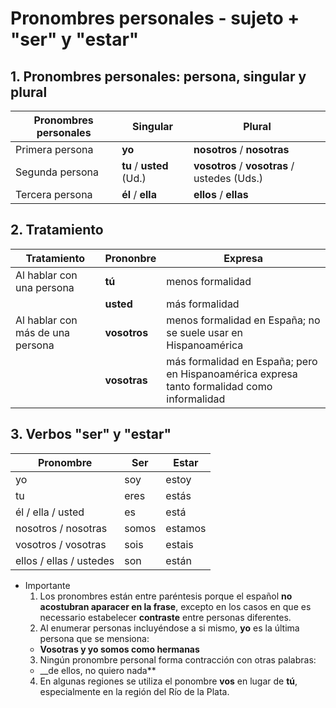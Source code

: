 # Pronombres personales - sujeto + "ser" y "estar"

## 1. Pronombres personales: persona, singular y plural

Pronombres personales  | Singular                  | Plural 
---------------------- | ------------------------- | --------------------------------------------------
Primera persona        | **yo**                    | **nosotros** / **nosotras**
Segunda persona        | **tu** / **usted** (Ud.)  | **vosotros** / **vosotras** / ustedes (Uds.)
Tercera persona        | **él** / **ella**         | **ellos** / **ellas**

## 2. Tratamiento

Tratamiento                      | Prononbre                   | Expresa 
-------------------------------- | --------------------------- | --------------------
Al hablar con una persona        | **tú**                      | menos formalidad
                                 | **usted**                   | más formalidad
Al hablar con más de una persona | **vosotros**                | menos formalidad en España; no se suele usar en Hispanoamérica
                                 | **vosotras**                | más formalidad en España; pero en Hispanoamérica expresa tanto formalidad como informalidad

## 3. Verbos "ser" y "estar" 

Pronombre               | Ser    | Estar
----------------------- | ------ | -------
yo                      | soy    | estoy
tu                      | eres   | estás
él / ella / usted       | es     | está
nosotros / nosotras     | somos  | estamos
vosotros / vosotras     | sois   | estais
ellos / ellas / ustedes | son    | están


* Importante
  1. Los pronombres están entre paréntesis porque el español **no acostubran aparacer en la frase**, excepto en los casos en que es necessario estabelecer **contraste** entre personas diferentes.
  2. Al enumerar personas incluyéndose a si mismo, **yo** es la última persona que se mensiona:
    * __Vosotras y yo somos como hermanas__
  3. Ningún pronombre personal forma contracción con otras palabras:
    * __de ellos, no quiero nada**
  4. En algunas regiones se utiliza el ponombre **vos** en lugar de **tú**, especialmente en la región del Río de la Plata.
